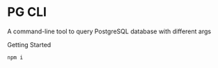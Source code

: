 # PG CLI
A command-line tool to query PostgreSQL database with different args



Getting Started

    npm i

